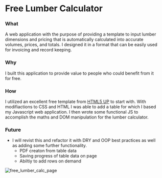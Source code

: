 # Free Lumber Calculator

### What 
A web application with the purpose of providing a template to input lumber dimensions and pricing that is automatically calculated into accurate volumes, prices, and totals. I designed it in a format that can be easily used for invoicing and record keeping.
### Why
I built this application to provide value to people who could benefit from it for free.
### How
I utilized an excellent free template from [HTML5 UP](https://html5up.net/) to start with. With modifiactions to CSS and HTML I  was able to add a table for which I based my Javascript web application. I then wrote some functional JS to accomplish the maths and DOM manipulation for the lumber calculator.
### Future
- I will revist this and refactor it with DRY and OOP best practices as well as adding some further functionality.
  * PDF creaton from table data
  * Saving progress of table data on page 
  * Abiltiy to add rows on demand 
  
![free_lumber_calc_page](https://user-images.githubusercontent.com/118192650/228865133-b0ff3f34-bd95-4efe-9858-20f2204b2d8c.png)
